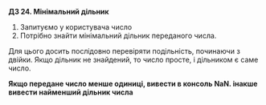 **ДЗ 24. Мінімальний дільник**

1. Запитуємо у користувача число
2. Потрібно знайти мінімальний дільник переданого числа.


Для цього досить послідовно перевіряти подільність, починаючи з двійки. Якщо дільник не знайдений, то число просте, і дільником є саме число.

**Якщо передане число менше одиниці, вивести в консоль NaN. інакше вивести найменший дільник числа**